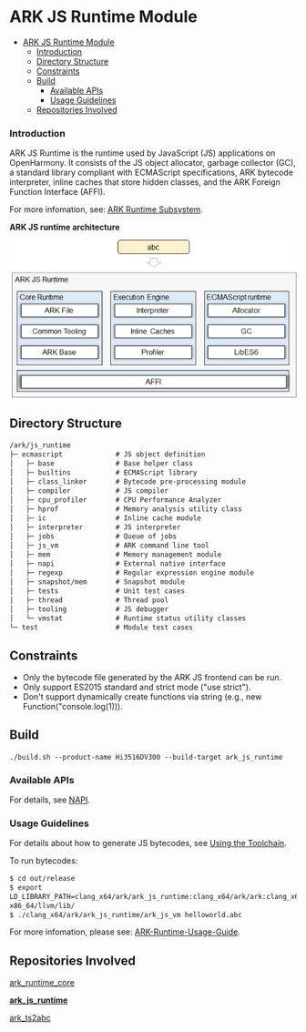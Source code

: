 # ARK JS Runtime Module<a name="EN-US_TOPIC_0000001183610495"></a>

- [ARK JS Runtime Module<a name="EN-US_TOPIC_0000001183610495"></a>](#ark-js-runtime-module)
    - [Introduction<a name="section190813718209"></a>](#introduction)
  - [Directory Structure<a name="section161941989596"></a>](#directory-structure)
  - [Constraints<a name="section119744591305"></a>](#constraints)
  - [Build<a name="section137768191623"></a>](#build)
    - [Available APIs<a name="section175841548124517"></a>](#available-apis)
    - [Usage Guidelines<a name="section129654513264"></a>](#usage-guidelines)
  - [Repositories Involved<a name="section1371113476307"></a>](#repositories-involved)

### Introduction<a name="section190813718209"></a>

ARK JS Runtime is the runtime used by JavaScript \(JS\) applications on OpenHarmony. It consists of the JS object allocator, garbage collector \(GC\), a standard library compliant with ECMAScript specifications, ARK bytecode interpreter, inline caches that store hidden classes, and the ARK Foreign Function Interface \(AFFI\).

For more infomation, see: [ARK Runtime Subsystem](https://gitee.com/openharmony/docs/blob/master/en/readme/ARK-Runtime-Subsystem.md).

**ARK JS runtime architecture**

![](docs/figures/en-us_image_0000001149439242.png)

## Directory Structure<a name="section161941989596"></a>

```
/ark/js_runtime
├─ ecmascript             # JS object definition
│   ├─ base               # Base helper class
│   ├─ builtins           # ECMAScript library
│   ├─ class_linker       # Bytecode pre-processing module
│   ├─ compiler           # JS compiler
│   ├─ cpu_profiler       # CPU Performance Analyzer
│   ├─ hprof              # Memory analysis utility class
│   ├─ ic                 # Inline cache module
│   ├─ interpreter        # JS interpreter
│   ├─ jobs               # Queue of jobs
│   ├─ js_vm              # ARK command line tool
│   ├─ mem                # Memory management module
│   ├─ napi               # External native interface
│   ├─ regexp             # Regular expression engine module
│   ├─ snapshot/mem       # Snapshot module
│   ├─ tests              # Unit test cases
│   ├─ thread             # Thread pool
│   ├─ tooling            # JS debugger
│   └─ vmstat             # Runtime status utility classes
└─ test                   # Module test cases
```

## Constraints<a name="section119744591305"></a>

* Only the bytecode file generated by the ARK JS frontend can be run.
* Only support ES2015 standard and strict mode ("use strict").
* Don't support dynamically create functions via string (e.g., new Function("console.log(1))).

## Build<a name="section137768191623"></a>

```
./build.sh --product-name Hi3516DV300 --build-target ark_js_runtime
```

### Available APIs<a name="section175841548124517"></a>

For details, see  [NAPI](https://gitee.com/openharmony/ace_napi/blob/master/README.md).

### Usage Guidelines<a name="section129654513264"></a>

For details about how to generate JS bytecodes, see  [Using the Toolchain](docs/using-the-toolchain.md).

To run bytecodes: 
```
$ cd out/release
$ export LD_LIBRARY_PATH=clang_x64/ark/ark_js_runtime:clang_x64/ark/ark:clang_x64/global/i18n:../../prebuilts/clang/ohos/linux-x86_64/llvm/lib/
$ ./clang_x64/ark/ark_js_runtime/ark_js_vm helloworld.abc
```

For more infomation, please see: [ARK-Runtime-Usage-Guide](https://gitee.com/openharmony/ark_js_runtime/blob/master/docs/ARK-Runtime-Usage-Guide.md).

## Repositories Involved<a name="section1371113476307"></a>

[ark\_runtime\_core](https://gitee.com/openharmony/ark_runtime_core)

**[ark\_js\_runtime](https://gitee.com/openharmony/ark_js_runtime)**

[ark\_ts2abc](https://gitee.com/openharmony/ark_ts2abc)
